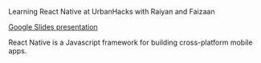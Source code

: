Learning React Native at UrbanHacks with Raiyan and Faizaan

[Google Slides presentation](https://docs.google.com/presentation/d/1KM5pbsd7DLGlt6zHpn1Qw0eJo-URP-jTOO4QRzo-WCY/edit?usp=sharing)

React Native is a Javascript framework for building cross-platform mobile apps.
